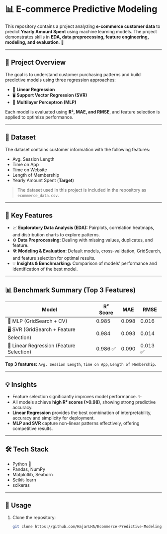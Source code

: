 # 📊 E-commerce Predictive Modeling

This repository contains a project analyzing **e-commerce customer data** to predict **Yearly Amount Spent** using machine learning models. The project demonstrates skills in **EDA, data preprocessing, feature engineering, modeling, and evaluation**. 🚀

---

## 📝 Project Overview

The goal is to understand customer purchasing patterns and build predictive models using three regression approaches:

- 🤖 **Linear Regression**  
- 🖥️ **Support Vector Regression (SVR)**  
- 🧠 **Multilayer Perceptron (MLP)**

Each model is evaluated using **R², MAE, and RMSE**, and feature selection is applied to optimize performance.

---

## 📂 Dataset

The dataset contains customer information with the following features:

- Avg. Session Length  
- Time on App  
- Time on Website  
- Length of Membership  
- Yearly Amount Spent (**Target**)  

> The dataset used in this project is included in the repository as `ecommerce_data.csv`.

---

## 🔑 Key Features

- 📈 **Exploratory Data Analysis (EDA):** Pairplots, correlation heatmaps, and distribution charts to explore patterns.  
- ⚙️ **Data Preprocessing:** Dealing with missing values, duplicates, and feature.  
- 🛠️ **Modeling & Evaluation:** Default models, cross-validation, GridSearch, and feature selection for optimal results.  
- 💡 **Insights & Benchmarking:** Comparison of models’ performance and identification of the best model.  

---

## 📊 Benchmark Summary (Top 3 Features)

| Model | R² Score | MAE | RMSE |
|-------|----------|-----|------|
| 🧠 MLP (GridSearch + CV) | 0.985 | 0.098 | 0.016 |
| 🖥️ SVR (GridSearch + Feature Selection) | 0.984 | 0.093 | 0.014 |
| 🤖 Linear Regression (Feature Selection) | 0.986 ✅ | 0.090 | 0.013 ✅ |

**Top 3 features:** `Avg. Session Length`, `Time on App`, `Length of Membership`.

---

## 💡 Insights

- Feature selection significantly improves model performance. ✨  
- All models achieve **high R² scores (>0.98)**, showing strong predictive accuracy.  
- **Linear Regression** provides the best combination of interpretability, accuracy and simplicity for deployment.  
- **MLP and SVR** capture non-linear patterns effectively, offering competitive results.  

---

## 🛠️ Tech Stack

- Python 🐍  
- Pandas, NumPy  
- Matplotlib, Seaborn  
- Scikit-learn
- scikeras

---

## 🚀 Usage

1. Clone the repository:
   ```bash
   git clone https://github.com/HajarLHA/Ecommerce-Predictive-Modeling.git
